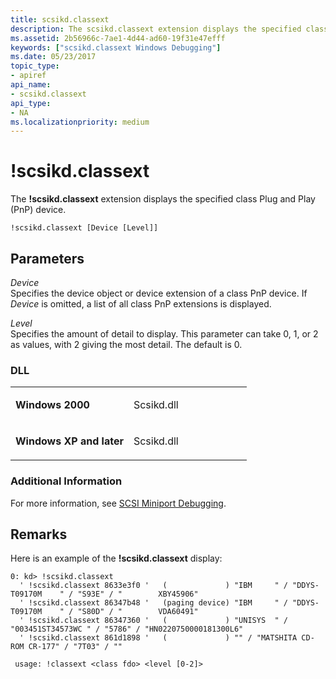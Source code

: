 ```yaml
---
title: scsikd.classext
description: The scsikd.classext extension displays the specified class Plug and Play (PnP) device.
ms.assetid: 2b56966c-7ae1-4d44-ad60-19f31e47efff
keywords: ["scsikd.classext Windows Debugging"]
ms.date: 05/23/2017
topic_type:
- apiref
api_name:
- scsikd.classext
api_type:
- NA
ms.localizationpriority: medium
---
```


# !scsikd.classext


The **!scsikd.classext** extension displays the specified class Plug and Play (PnP) device.

```dbgcmd
!scsikd.classext [Device [Level]] 
```

## <span id="Parameters"></span><span id="parameters"></span><span id="PARAMETERS"></span>Parameters


<span id="_______Device______"></span><span id="_______device______"></span><span id="_______DEVICE______"></span> *Device*   
Specifies the device object or device extension of a class PnP device. If *Device* is omitted, a list of all class PnP extensions is displayed.

<span id="_______Level______"></span><span id="_______level______"></span><span id="_______LEVEL______"></span> *Level*   
Specifies the amount of detail to display. This parameter can take 0, 1, or 2 as values, with 2 giving the most detail. The default is 0.

### <span id="DLL"></span><span id="dll"></span>DLL

<table>
<colgroup>
<col width="50%" />
<col width="50%" />
</colgroup>
<tbody>
<tr class="odd">
<td align="left"><p><strong>Windows 2000</strong></p></td>
<td align="left"><p>Scsikd.dll</p></td>
</tr>
<tr class="even">
<td align="left"><p><strong>Windows XP and later</strong></p></td>
<td align="left"><p>Scsikd.dll</p></td>
</tr>
</tbody>
</table>

 

### <span id="Additional_Information"></span><span id="additional_information"></span><span id="ADDITIONAL_INFORMATION"></span>Additional Information

For more information, see [SCSI Miniport Debugging](scsi-miniport-debugging.md).

Remarks
-------

Here is an example of the **!scsikd.classext** display:

```dbgcmd
0: kd> !scsikd.classext
  ' !scsikd.classext 8633e3f0 '   (             ) "IBM     " / "DDYS-T09170M    " / "S93E" / "        XBY45906"
  ' !scsikd.classext 86347b48 '   (paging device) "IBM     " / "DDYS-T09170M    " / "S80D" / "        VDA60491"
  ' !scsikd.classext 86347360 '   (             ) "UNISYS  " / "003451ST34573WC " / "5786" / "HN0220750000181300L6"
  ' !scsikd.classext 861d1898 '   (             ) "" / "MATSHITA CD-ROM CR-177" / "7T03" / ""

 usage: !classext <class fdo> <level [0-2]> 
```

 

 






